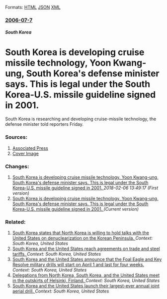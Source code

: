 
Formats: [HTML](/news/2006/07/7/south-korea-is-developing-cruise-missile-technology-yoon-kwang-ung-south-korea-s-defense-minister-says-this-is-legal-under-the-south-kor.html)  [JSON](/news/2006/07/7/south-korea-is-developing-cruise-missile-technology-yoon-kwang-ung-south-korea-s-defense-minister-says-this-is-legal-under-the-south-kor.json)  [XML](/news/2006/07/7/south-korea-is-developing-cruise-missile-technology-yoon-kwang-ung-south-korea-s-defense-minister-says-this-is-legal-under-the-south-kor.xml)  

### [2006-07-7](/news/2006/07/7/index.md)

##### South Korea
#  South Korea is developing cruise missile technology, Yoon Kwang-ung, South Korea's defense minister says. This is legal under the South Korea-U.S. missile guideline signed in 2001. 

South Korea is researching and developing cruise-missile technology, the defense minister told reporters Friday.


### Sources:

1. [Associated Press](http://www.foxnews.com/story/0,2933,202495,00.html)
1. [Cover Image](http://www.foxnews.com/content/dam/fox-news/logo/og-fn-foxnews.jpg)

### Changes:

1. [ South Korea is developing cruise missile technology, Yoon Kwang-ung, South Korea's defense minister says. This is legal under the South Korea-U.S. missile guideline signed in 2001. ](/news/2006/07/7/south-korea-is-developing-cruise-missile-technology-yoon-kwang-ung-south-korea-s-defense-minister-says-this-is-legal-under-the-south-ko.md) _2018-02-06 13:49:17 (First version)_
1. [ South Korea is developing cruise missile technology, Yoon Kwang-ung, South Korea's defense minister says. This is legal under the South Korea-U.S. missile guideline signed in 2001. ](/news/2006/07/7/south-korea-is-developing-cruise-missile-technology-yoon-kwang-ung-south-korea-s-defense-minister-says-this-is-legal-under-the-south-kor.md) _(Current version)_

### Related:

1. [South Korea states that North Korea is willing to hold talks with the United States on denuclearization on the Korean Peninsula. ](/news/2018/03/6/south-korea-states-that-north-korea-is-willing-to-hold-talks-with-the-united-states-on-denuclearization-on-the-korean-peninsula.md) _Context: South Korea, United States_
2. [South Korea and the United States reach agreements on trade and steel tariffs. ](/news/2018/03/25/south-korea-and-the-united-states-reach-agreements-on-trade-and-steel-tariffs.md) _Context: South Korea, United States_
3. [South Korea and the United States announce that the Foal Eagle and Key Resolve military drills will start on April 1 and last for four weeks. ](/news/2018/03/20/south-korea-and-the-united-states-announce-that-the-foal-eagle-and-key-resolve-military-drills-will-start-on-april-1-and-last-for-four-weeks.md) _Context: South Korea, United States_
4. [Delegations from North Korea, South Korea, and the United States meet in the outskirts of Helsinki, Finland. ](/news/2018/03/20/delegations-from-north-korea-south-korea-and-the-united-states-meet-in-the-outskirts-of-helsinki-finland.md) _Context: South Korea, United States_
5. [South Korea and the United States launch their largest-ever annual joint aerial drill. ](/news/2017/12/4/south-korea-and-the-united-states-launch-their-largest-ever-annual-joint-aerial-drill.md) _Context: South Korea, United States_
